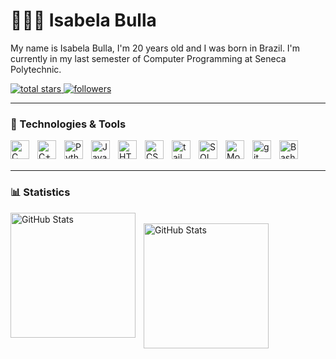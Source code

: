 # 👩🏻‍💻 Isabela Bulla

My name is Isabela Bulla, I'm 20 years old and I was born in Brazil. I'm currently in my last semester of Computer Programming at Seneca Polytechnic.

<p align="start">
    <a href="https://github.com/IsabelaBulla?tab=repositories&sort=stargazers">
        <img 
        alt="total stars"  
        title="Total stars on GitHub" 
        src="https://custom-icon-badges.demolab.com/github/stars/IsabelaBulla?color=55960c&style=for-the-badge&labelColor=488207&logo=star"
            />
    </a>
    <a href="https://github.com/IsabelaBulla?tab=followers">
         <img 
         alt="followers" 
         title="Follow me on Github"
         src="https://custom-icon-badges.demolab.com/github/followers/IsabelaBulla?color=236ad3&labelColor=1155ba&style=for-the-badge&logo=person-add&label=Follow&logoColor=white"
         />
    </a>
      
</p>

---

### 🤖 Technologies & Tools

<img 
    align="left"
    alt="C"
    title="C"
    width="30px"
    style="padding-right: 10px;"
    src="https://cdn.jsdelivr.net/gh/devicons/devicon@latest/icons/c/c-original.svg" 
/>
<img 
    align="left"
    alt="C++"
    title="C++"
    width="30px"
    style="padding-right: 10px;"
    src="https://cdn.jsdelivr.net/gh/devicons/devicon@latest/icons/cplusplus/cplusplus-original.svg" 
/>
<img 
    align="left"
    alt="Python"
    title="Python"
    width="30px"
    style="padding-right: 10px;"
    src="https://cdn.jsdelivr.net/gh/devicons/devicon@latest/icons/python/python-original.svg" 
/>
<img 
    align="left"
    alt="JavaScript"
    title="JavaScript"
    width="30px"
    style="padding-right: 10px;"
    src="https://cdn.jsdelivr.net/gh/devicons/devicon@latest/icons/javascript/javascript-original.svg" 
/>
<img 
    align="left"
    alt="HTML"
    title="HTML"
    width="30px"
    style="padding-right: 10px;"
    src="https://cdn.jsdelivr.net/gh/devicons/devicon@latest/icons/html5/html5-original.svg" 
/>
<img 
    align="left"
    alt="CSS"
    title="CSS"
    width="30px"
    style="padding-right: 10px;"
    src="https://cdn.jsdelivr.net/gh/devicons/devicon@latest/icons/css3/css3-original.svg" 
/>
<img 
    align="left"
    alt="tailwindcss"
    title="tailwindcss"
    width="30px"
    style="padding-right: 10px;"
    src="https://cdn.jsdelivr.net/gh/devicons/devicon@latest/icons/tailwindcss/tailwindcss-original.svg" 
/>
<img 
    align="left"
    alt="SQL Developer"
    title="SQL Developer"
    width="30px"
    style="padding-right: 10px;"
    src="https://cdn.jsdelivr.net/gh/devicons/devicon@latest/icons/sqldeveloper/sqldeveloper-original.svg" 
/>
<img 
    align="left"
    alt="MongoDB"
    title="MongoDB"
    width="30px"
    style="padding-right: 10px;"
    src="https://cdn.jsdelivr.net/gh/devicons/devicon@latest/icons/mongodb/mongodb-original.svg" 
/>
<img 
    align="left"
    alt="git"
    title="git"
    width="30px"
    style="padding-right: 10px;"
    src="https://cdn.jsdelivr.net/gh/devicons/devicon@latest/icons/git/git-original.svg" 
/>
<img 
    align="left"
    alt="Bash"
    title="Bash"
    width="30px"
    style="padding-right: 10px;"
    src="https://cdn.jsdelivr.net/gh/devicons/devicon@latest/icons/bash/bash-original.svg" 
/>

<br/>
<br/>

---

### 📊 Statistics

<p>
<img 
   align="left" 
   alt="GitHub Stats" 
   height="200" 
   style="padding-right: 10px;" 
   src="https://github-readme-stats.vercel.app/api?username=IsabelaBulla&show_icons=true&theme=tokyonight&include_all_commits=true" 
/>
 <br/>   
<img 
      align="left" 
      alt="GitHub Stats" 
      height="200" 
      src="https://github-readme-stats.vercel.app/api/top-langs/?username=IsabelaBulla&theme=tokyonight&layout=compact&custom_title=Technologies" 
  />

  
</p>





